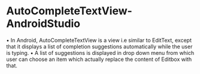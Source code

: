 # AutoCompleteTextView-AndroidStudio
• In Android, AutoCompleteTextView is a view i.e similar to EditText, except that it displays a list of completion suggestions automatically while the user is typing.
• A list of suggestions is displayed in drop down menu from which user can choose an item which actually replace the content of Editbox with that.
